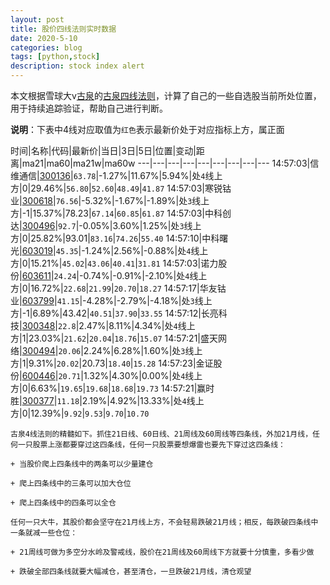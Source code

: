 ```yaml
---
layout: post
title: 股价四线法则实时数据
date: 2020-5-10
categories: blog
tags: [python,stock]
description: stock index alert
---
```



本文根据雪球大v[古泉](https://xueqiu.com/u/7148646888)的[古泉四线法则](https://xueqiu.com/7148646888/130498192)，计算了自己的一些自选股当前所处位置，用于持续追踪验证，帮助自己进行判断。

**说明**：下表中4线对应取值为`红色`表示最新价处于对应指标上方，属正面

时间|名称|代码|最新价|当日|3日|5日|位置|变动|距离|ma21|ma60|ma21w|ma60w
---|---|---|---|---|---|---|---|---
14:57:03|信维通信|[300136](https://xueqiu.com/S/SZ300136)|`63.78`|-1.27%|11.67%|5.94%|处`4`线上方|0|29.46%|`56.80`|`52.60`|`48.49`|`41.87`
14:57:03|寒锐钴业|[300618](https://xueqiu.com/S/SZ300618)|`76.56`|-5.32%|-1.67%|-1.89%|处`3`线上方|-1|15.37%|78.23|`67.14`|`60.85`|`61.87`
14:57:03|中科创达|[300496](https://xueqiu.com/S/SZ300496)|`92.7`|-0.05%|3.60%|1.25%|处`3`线上方|0|25.82%|93.01|`83.16`|`74.26`|`55.40`
14:57:10|中科曙光|[603019](https://xueqiu.com/S/SH603019)|`45.35`|-1.24%|2.56%|-0.88%|处`4`线上方|0|15.21%|`45.02`|`43.06`|`40.41`|`31.81`
14:57:03|诺力股份|[603611](https://xueqiu.com/S/SH603611)|`24.24`|-0.74%|-0.91%|-2.10%|处`4`线上方|0|16.72%|`22.68`|`21.99`|`20.70`|`18.27`
14:57:17|华友钴业|[603799](https://xueqiu.com/S/SH603799)|`41.15`|-4.28%|-2.79%|-4.18%|处`3`线上方|-1|6.89%|43.42|`40.51`|`37.90`|`33.55`
14:57:12|长亮科技|[300348](https://xueqiu.com/S/SZ300348)|`22.8`|2.47%|8.11%|4.34%|处`4`线上方|1|23.03%|`21.62`|`20.04`|`18.76`|`15.07`
14:57:21|盛天网络|[300494](https://xueqiu.com/S/SZ300494)|`20.06`|2.24%|6.28%|1.60%|处`3`线上方|1|9.31%|`20.02`|20.73|`18.40`|`15.28`
14:57:23|金证股份|[600446](https://xueqiu.com/S/SH600446)|`20.71`|1.32%|4.30%|0.00%|处`4`线上方|0|6.63%|`19.65`|`19.68`|`18.68`|`19.73`
14:57:21|赢时胜|[300377](https://xueqiu.com/S/SZ300377)|`11.18`|2.19%|4.92%|13.33%|处`4`线上方|0|12.39%|`9.92`|`9.53`|`9.70`|`10.70`

```
古泉4线法则的精髓如下。抓住21日线、60日线、21周线及60周线等四条线，外加21月线，任何一只股票上涨都要穿过这四条线，任何一只股票要想爆雷也要先下穿过这四条线：

+ 当股价爬上四条线中的两条可以少量建仓

+ 爬上四条线中的三条可以加大仓位

+ 爬上四条线中的四条可以全仓

任何一只大牛，其股价都会坚守在21月线上方，不会轻易跌破21月线；相反，每跌破四条线中一条就减一些仓位：

+ 21周线可做为多空分水岭及警戒线，股价在21周线及60周线下方就要十分慎重，多看少做

+ 跌破全部四条线就要大幅减仓，甚至清仓，一旦跌破21月线，清仓观望
```